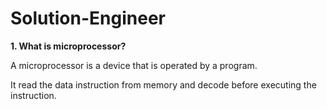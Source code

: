 # Solution-Engineer

<div>
  <b>1. What is microprocessor?</b><br>
  <p>A microprocessor is a device that is operated by a program.</p>
  <p>It read the data instruction from memory and decode before executing the instruction.</p>
</div>


